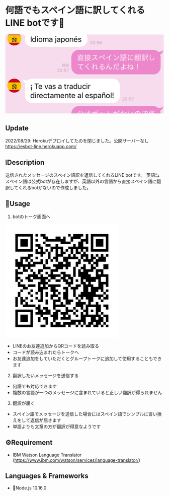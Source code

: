 # 何語でもスペイン語に訳してくれるLINE botです:dizzy:
![esbot](https://github.com/tiyk-a/images/blob/master/lbot.png "image")

## Update
2022/08/29: Herokuデプロイしてたのを閉じました。公開サーバーなし
https://esbot-line.herokuapp.com/

## :grey_exclamation:Description
送信されたメッセージのスペイン語訳を返信してくれるLINE botです。
英語⇆スペイン語は公式botが存在しますが、英語以外の言語から直接スペイン語に翻訳してくれるbotがないので作成しました。

## :speech_balloon:Usage
1. botのトーク画面へ

![esbot-QRcode](https://github.com/tiyk-a/images/blob/master/lbot_qr.png "QRcode")
- LINEのお友達追加からQRコードを読み取る
- コードが読み込まれたらトークへ
- お友達追加をしていただくとグループトークに追加して使用することもできます

2. 翻訳したいメッセージを送信する
- 何語でも対応できます
- 複数の言語が一つのメッセージに含まれていると正しい翻訳が得られません

3. 翻訳が届く


- スペイン語でメッセージを送信した場合にはスペイン語でシンプルに言い換えをして返信が届きます
- 単語よりも文章の方が翻訳が得意なようです

## :gear:Requirement
- IBM Watson Language Translator (https://www.ibm.com/watson/services/language-translator/)

## Languages & Frameworks
- :page_with_curl:Node.js 10.16.0
